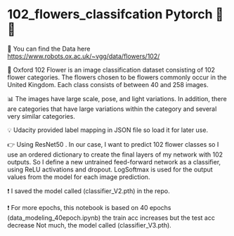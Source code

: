 # 102_flowers_classifcation Pytorch :maple_leaf::sunflower: 
:bookmark_tabs: You can find the Data here https://www.robots.ox.ac.uk/~vgg/data/flowers/102/

:hibiscus: Oxford 102 Flower is an image classification dataset consisting of 102 flower categories.
The flowers chosen to be flowers commonly occur in the United Kingdom. Each class consists of between 40 and 258 images.

:bar_chart: The images have large scale, pose, and light variations. In addition, there are categories that have large variations within the category and several very similar categories.

:bulb: Udacity provided label mapping in JSON file so load it for later use.

:point_right: Using ResNet50 . In our case, I want to predict 102 flower classes so I use an ordered dictionary to create the final layers of my network with 102 outputs. So I define a new untrained feed-forward network as a classifier, using ReLU activations and dropout. 
LogSoftmax is used for the output values from the model for each image prediction.

:exclamation: I saved the model called (classifier_V2.pth) in the repo.

:exclamation: For more epochs, this notebook is based on 40 epochs (data_modeling_40epoch.ipynb) the train acc increases but the test acc decrease Not much, the model called (classifier_V3.pth).




